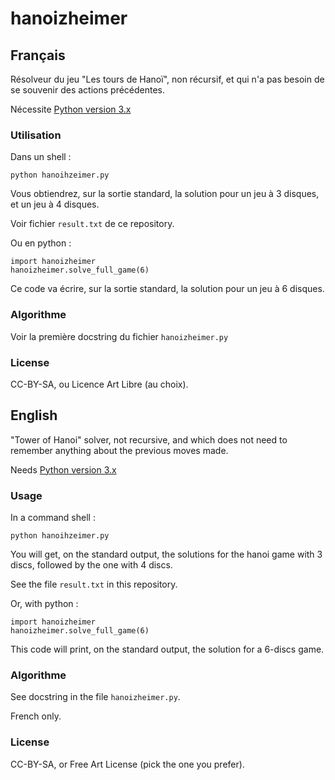 # hanoizheimer


## Français

Résolveur du jeu "Les tours de Hanoï", non récursif, et qui n'a pas besoin de se souvenir des actions précédentes.

Nécessite [Python version 3.x](https://www.python.org/)

### Utilisation

Dans un shell :

`python hanoihzeimer.py`

Vous obtiendrez, sur la sortie standard, la solution pour un jeu à 3 disques, et un jeu à 4 disques.

Voir fichier `result.txt` de ce repository.

Ou en python :

    import hanoizheimer
    hanoizheimer.solve_full_game(6)

Ce code va écrire, sur la sortie standard, la solution pour un jeu à 6 disques.

### Algorithme

Voir la première docstring du fichier `hanoizheimer.py`

### License

CC-BY-SA, ou Licence Art Libre (au choix).


## English

"Tower of Hanoi" solver, not recursive, and which does not need to remember anything about the previous moves made.

Needs [Python version 3.x](https://www.python.org/)

### Usage

In a command shell :

`python hanoihzeimer.py`

You will get, on the standard output, the solutions for the hanoi game with 3 discs, followed by the one with 4 discs.

See the file `result.txt` in this repository.

Or, with python :

    import hanoizheimer
    hanoizheimer.solve_full_game(6)

This code will print, on the standard output, the solution for a 6-discs game.

### Algorithme

See docstring in the file `hanoizheimer.py`.

French only.

### License

CC-BY-SA, or Free Art License (pick the one you prefer).
